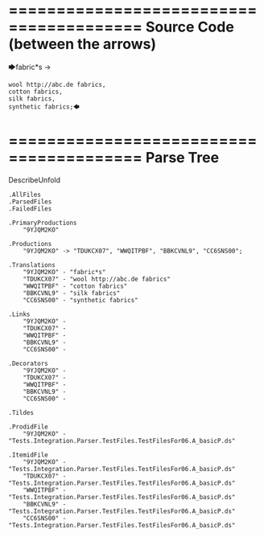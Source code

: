 ========================================
Source Code (between the arrows)
========================================

🡆fabric*s ->

	wool http://abc.de fabrics,
	cotton fabrics,
	silk fabrics,
	synthetic fabrics;🡄

========================================
Parse Tree
========================================
DescribeUnfold

    .AllFiles
    .ParsedFiles
    .FailedFiles

    .PrimaryProductions
        "9YJQM2KO" 

    .Productions
        "9YJQM2KO" -> "TDUKCX07", "WWQITPBF", "BBKCVNL9", "CC6SNS00";

    .Translations
        "9YJQM2KO" - "fabric*s"
        "TDUKCX07" - "wool http://abc.de fabrics"
        "WWQITPBF" - "cotton fabrics"
        "BBKCVNL9" - "silk fabrics"
        "CC6SNS00" - "synthetic fabrics"

    .Links
        "9YJQM2KO" - 
        "TDUKCX07" - 
        "WWQITPBF" - 
        "BBKCVNL9" - 
        "CC6SNS00" - 

    .Decorators
        "9YJQM2KO" - 
        "TDUKCX07" - 
        "WWQITPBF" - 
        "BBKCVNL9" - 
        "CC6SNS00" - 

    .Tildes

    .ProdidFile
        "9YJQM2KO" - "Tests.Integration.Parser.TestFiles.TestFilesFor06.A_basicP.ds"

    .ItemidFile
        "9YJQM2KO" - "Tests.Integration.Parser.TestFiles.TestFilesFor06.A_basicP.ds"
        "TDUKCX07" - "Tests.Integration.Parser.TestFiles.TestFilesFor06.A_basicP.ds"
        "WWQITPBF" - "Tests.Integration.Parser.TestFiles.TestFilesFor06.A_basicP.ds"
        "BBKCVNL9" - "Tests.Integration.Parser.TestFiles.TestFilesFor06.A_basicP.ds"
        "CC6SNS00" - "Tests.Integration.Parser.TestFiles.TestFilesFor06.A_basicP.ds"

